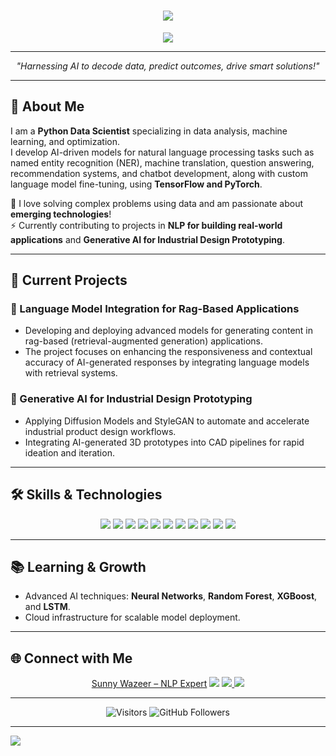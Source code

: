 
<h1 align="center">
  <img src="https://readme-typing-svg.demolab.com?font=Fira+Code&weight=600&size=35&duration=2000&pause=800&color=36BCF7&center=true&vCenter=true&width=450&lines=Hi%2C+I'm+Sunny+Wazeer!+%F0%9F%91%8B;Python+Data+Scientist;Machine+Learning+Enthusiast;AI+Innovator;Open+to+Collaboration!">
</h1>

<p align="center">
  <img src="https://capsule-render.vercel.app/api?type=waving&color=0:36BCF7,100:F75C7E&height=200&section=header&text=Sunny%20Wazeer&fontSize=50&fontColor=FFFFFF" />
</p>

---

<p align="center">
  <em>"Harnessing AI to decode data, predict outcomes, drive smart solutions!"</em>
</p>

---

## 🚀 About Me  
I am a **Python Data Scientist** specializing in data analysis, machine learning, and optimization.  
I develop AI-driven models for natural language processing tasks such as named entity recognition (NER), machine translation, question answering, recommendation systems, and chatbot development, along with custom language model fine-tuning, using **TensorFlow and PyTorch**. 

🔎 I love solving complex problems using data and am passionate about **emerging technologies**!  
⚡ Currently contributing to projects in **NLP for building real-world applications** and **Generative AI for Industrial Design Prototyping**.

---

## 🔭 Current Projects  
### 🔹 Language Model Integration for Rag-Based Applications
- Developing and deploying advanced models for generating content in rag-based (retrieval-augmented generation) applications.
- The project focuses on enhancing the responsiveness and contextual accuracy of AI-generated responses by integrating language models with retrieval systems.

### 🔹 Generative AI for Industrial Design Prototyping  
- Applying Diffusion Models and StyleGAN to automate and accelerate industrial product design workflows.
- Integrating AI-generated 3D prototypes into CAD pipelines for rapid ideation and iteration.

---

## 🛠️ Skills & Technologies  
<p align="center">
    <img src="https://img.shields.io/badge/Python-3776AB?style=for-the-badge&logo=python&logoColor=white" />
    <img src="https://img.shields.io/badge/TensorFlow-FF6F00?style=for-the-badge&logo=tensorflow&logoColor=white" />
    <img src="https://img.shields.io/badge/PyTorch-EE4C2C?style=for-the-badge&logo=pytorch&logoColor=white" />
    <img src="https://img.shields.io/badge/Scikit--Learn-F7931E?style=for-the-badge&logo=scikit-learn&logoColor=white" />
    <img src="https://img.shields.io/badge/Numpy-013243?style=for-the-badge&logo=numpy&logoColor=white" />
    <img src="https://img.shields.io/badge/Pandas-150458?style=for-the-badge&logo=pandas&logoColor=white" />
    <img src="https://img.shields.io/badge/SQL-4479A1?style=for-the-badge&logo=mysql&logoColor=white" />
    <img src="https://img.shields.io/badge/Docker-2496ED?style=for-the-badge&logo=docker&logoColor=white" />
    <img src="https://img.shields.io/badge/AWS-232F3E?style=for-the-badge&logo=amazon-aws&logoColor=white" />
    <img src="https://img.shields.io/badge/Azure-0078D4?style=for-the-badge&logo=microsoft-azure&logoColor=white" />
    <img src="https://img.shields.io/badge/Pyomo-4B8BBE?style=for-the-badge&logo=python&logoColor=white" />
</p>

---

## 📚 Learning & Growth  
- Advanced AI techniques: **Neural Networks**, **Random Forest**, **XGBoost**, and **LSTM**.  
- Cloud infrastructure for scalable model deployment.

---


## 🌐 Connect with Me  
<p align="center">
    <a href="https://www.linkedin.com/in/sunny-wazeer-2b8b90316/" target="_blank">Sunny Wazeer – NLP Expert</a>
        <img src="https://img.shields.io/badge/-LinkedIn-0A66C2?style=for-the-badge&logo=LinkedIn&logoColor=white" />
    </a>
    <a href="https://github.com/Sunny-Wazeer">
        <img src="https://img.shields.io/badge/-GitHub-171515?style=for-the-badge&logo=GitHub&logoColor=white" />
    </a>
    <a href="mailto:sunnywazir61@gmail.com">
        <img src="https://img.shields.io/badge/-Email-D14836?style=for-the-badge&logo=Gmail&logoColor=white" />
    </a>
</p>

---

<p align="center">
    <img src="https://visitor-badge.laobi.icu/badge?page_id=SunnyWazeer.SunnyWazeer" alt="Visitors">
    <img src="https://img.shields.io/github/followers/AssadKhurshid?label=Follow&style=social" alt="GitHub Followers">
</p>

---

<div style="display: flex; justify-content: bottom; align-items: bottom; height: 100vh;">
  <img src="https://capsule-render.vercel.app/api?type=waving&color=0:F75C7E,100:36BCF7&height=200&section=footer&text=Danke%20schön&fontSize=50&fontColor=FFFFFF&textalignd=bottom"/>
</div>
